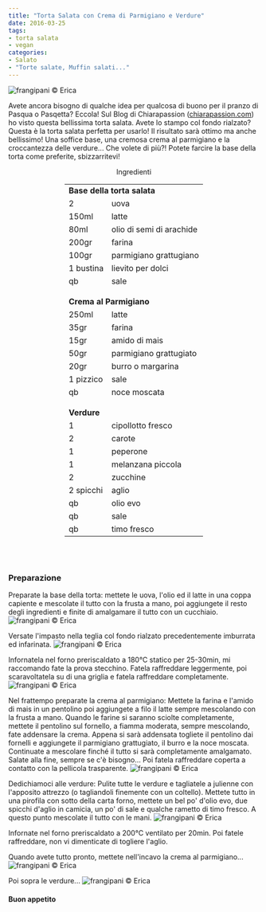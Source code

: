 ```yaml
---
title: "Torta Salata con Crema di Parmigiano e Verdure"
date: 2016-03-25
tags:
- torta salata
- vegan
categories:
- Salato
- "Torte salate, Muffin salati..."
---
```

![](header.jpg "frangipani © Erica")

Avete ancora bisogno di qualche idea per qualcosa di buono per il pranzo di Pasqua o Pasqetta? Eccola! Sul Blog di Chiarapassion (<a href="http://www.chiarapassion.com/2015/06/torta-salata-con-verdure-facile-e-veloce.html" target="_blank">chiarapassion.com</a>) ho visto questa bellissima torta salata. Avete lo stampo col fondo rialzato? Questa è la torta salata perfetta per usarlo! Il risultato sarà ottimo ma anche bellissimo! Una soffice base, una cremosa crema al parmigiano e la croccantezza delle verdure... Che volete di più?! Potete farcire la base della torta come preferite, sbizzarritevi!


<div id="wrapper" style="text-align: center">
  <div id="yourdiv" style="display: inline-block;">
    <div class="ingredients">
      <div class="ingredients-title">Ingredienti</div>
      <table>
        <tbody>
          <tr>
            <td colspan="2"><b>Base della torta salata</b></td>
          </tr>
          <tr>
            <td>2</td>
            <td>uova</td>
          </tr>
          <tr>
            <td>150ml</td>
            <td>latte</td>
          </tr>
          <tr>
            <td>80ml</td>
            <td>olio di semi di arachide</td>
          </tr>
          <tr>
            <td>200gr</td>
            <td>farina</td>
          </tr>
          <tr>
            <td>100gr</td>
            <td>parmigiano grattugiano</td>
          </tr>
          <tr>
            <td>1 bustina</td>
            <td>lievito per dolci</td>
          </tr>
          <tr>
            <td>qb</td>
            <td>sale</td>
          </tr>
          <tr style="height: 15px;"></tr>
          <tr>          
            <td colspan="2"><b>Crema al Parmigiano</b></td>
          </tr>
          <tr>
            <td>250ml</td>
            <td>latte</td>
          </tr>
          <tr>
            <td>35gr</td>
            <td>farina</td>
          </tr>
          <tr>
            <td>15gr</td>
            <td>amido di mais</td>
          </tr>
          <tr>
            <td>50gr</td>
            <td>parmigiano grattugiato</td>
          </tr>
          <tr>
            <td>20gr</td>
            <td>burro o margarina</td>
          </tr>
          <tr>
            <td>1 pizzico</td>
            <td>sale</td>
          </tr>
          <tr>
            <td>qb</td>
            <td>noce moscata</td>    
          </tr>
          <tr style="height: 15px;"></tr>
          <tr>          
            <td colspan="2"><b>Verdure</b></td>
          </tr>
          <tr>
            <td>1</td>
            <td>cipollotto fresco</td>
          </tr>
          <tr>      
            <td>2</td>
            <td>carote</td>
          </tr>
          <tr>
            <td>1</td>
            <td>peperone</td>
          </tr>
          <tr>      
            <td>1</td>
            <td>melanzana piccola</td>
          </tr>
          <tr>
            <td>2</td>
            <td>zucchine</td>
          </tr>
          <tr>      
            <td>2 spicchi</td>
            <td>aglio</td>
          </tr>
          <tr>
            <td>qb</td>
            <td>olio evo</td>
          </tr>
          <tr>      
            <td>qb</td>
            <td>sale</td>
          </tr>
          <tr>      
            <td>qb</td>
            <td>timo fresco</td>
          </tr>
        </tbody>
      </table>
      <br></br>
    </div>
  </div>
</div>


<h3>
  <font color="grey">
    <i class="fa fa-cogs"></i>
  </font> Preparazione
</h3>

Preparate la base della torta: mettete le uova, l'olio ed il latte in una coppa capiente e mescolate il tutto con la frusta a mano, poi aggiungete il resto degli ingredienti e finite di amalgamare il tutto con un cucchiaio.
![](impasto.jpg "frangipani © Erica")

Versate l'impasto nella teglia col fondo rialzato precedentemente imburrata ed infarinata.
![](teglia.jpg "frangipani © Erica")

Infornatela nel forno preriscaldato a 180°C statico per 25-30min, mi raccomando fate la prova stecchino. Fatela raffreddare leggermente, poi scaravoltatela su di una griglia e fatela raffreddare completamente.
![](base.jpg "frangipani © Erica")

Nel frattempo preparate la crema al parmigiano: Mettete la farina e l'amido di mais in un pentolino poi aggiungete a filo il latte sempre mescolando con la frusta a mano. Quando le farine si saranno sciolte completamente, mettete il pentolino sul fornello, a fiamma moderata, sempre mescolando, fate addensare la crema. Appena si sarà addensata togliete il pentolino dai fornelli e aggiungete il parmigiano grattugiato, il burro e la noce moscata. Continuate a mescolare finché il tutto si sarà completamente amalgamato. Salate alla fine, sempre se c'è bisogno... Poi fatela raffreddare coperta a contatto con la pellicola trasparente.
![](crema.jpg "frangipani © Erica")

Dedichiamoci alle verdure: Pulite tutte le verdure e tagliatele a julienne con l'apposito attrezzo (o tagliandoli finemente con un coltello). Mettete tutto in una pirofila con sotto della carta forno, mettete un bel po' d'olio evo, due spicchi d'aglio in camicia, un po' di sale e qualche rametto di timo fresco. A questo punto mescolate il tutto con le mani.
![](verdure.jpg "frangipani © Erica")

Infornate nel forno preriscaldato a 200°C ventilato per 20min. Poi fatele raffreddare, non vi dimenticate di togliere l'aglio.

Quando avete tutto pronto, mettete nell'incavo la crema al parmigiano...
![](farcire.jpg "frangipani © Erica")

Poi sopra le verdure...
![](risultato.jpg "frangipani © Erica")


<h4>Buon appetito
  <font color="red">
    <i class="fa fa-smile-o"></i>
  </font>
</h4>